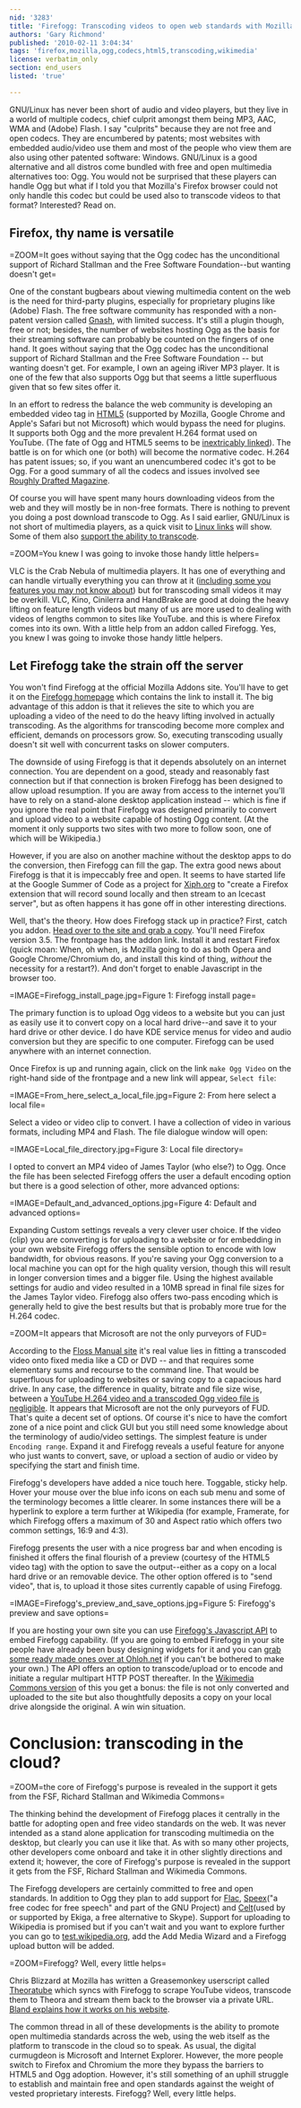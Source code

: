 ```yaml
---
nid: '3283'
title: 'Firefogg: Transcoding videos to open web standards with Mozilla Firefox'
authors: 'Gary Richmond'
published: '2010-02-11 3:04:34'
tags: 'firefox,mozilla,ogg,codecs,html5,transcoding,wikimedia'
license: verbatim_only
section: end_users
listed: 'true'

---
```

GNU/Linux has never been short of audio and video players, but they live in a world of multiple codecs, chief culprit amongst them being MP3, AAC, WMA and (Adobe) Flash. I say "culprits" because they are not free and open codecs. They are encumbered by patents; most websites with embedded audio/video use them and most of the people who view them are also using other patented software: Windows. GNU/Linux is a good alternative and all distros come bundled with free and open multimedia alternatives too: Ogg. You would not be surprised that these players can handle Ogg but what if I told you that Mozilla's Firefox browser could not only handle this codec but could be used also to transcode videos to that format? Interested? Read on.

<!--break-->

## Firefox, thy name is versatile

=ZOOM=It goes without saying that the Ogg codec has the unconditional support of Richard Stallman and the Free Software Foundation--but wanting doesn't get=

One of the constant bugbears about viewing multimedia content on the web is the need for third-party plugins, especially for proprietary plugins like (Adobe) Flash. The free software community has responded with a non-patent version called [Gnash](http://www.gnu.org/software/gnash/), with limited success. It's still a plugin though, free or not; besides, the number of websites hosting Ogg as the basis for their streaming software can probably be counted on the fingers of one hand. It goes without saying that the Ogg codec has the unconditional support of Richard Stallman and the Free Software Foundation -- but wanting doesn't get. For example, I own an ageing iRiver MP3 player. It is one of the few that also supports Ogg but that seems a little superfluous given that so few sites offer it.

In an effort to redress the balance the web community is developing an embedded video tag in [HTML5](http://dev.w3.org/html5/markup/) (supported by Mozilla, Google Chrome and Apple's Safari but not Microsoft) which would bypass the need for plugins. It supports both Ogg and the more prevalent H.264 format used on YouTube. (The fate of Ogg and HTML5 seems to be [inextricably linked](http://en.wikipedia.org/wiki/Ogg_controversy)). The battle is on for which one (or both) will become the normative codec. H.264 has patent issues; so, if you want an unencumbered codec it's got to be Ogg. For a good summary of all the codecs and issues involved see [Roughly Drafted Magazine](http://www.roughlydrafted.com/2009/07/06/ogg-theora-h-264-and-the-html-5-browser-squabble/).

Of course you will have spent many hours downloading videos from the web and they will mostly be in non-free formats. There is nothing to prevent you doing a post download transcode to Ogg. As I said earlier, GNU/Linux is not short of multimedia players, as a quick visit to [Linux links](http://www.linuxlinks.com/Software/Multimedia/Video/Players/index.shtml) will show. Some of them also [support the ability to transcode](http://wiki.xiph.org/index.php/TheoraSoftwareEncoders).

=ZOOM=You knew I was going to invoke those handy little helpers=

VLC is the Crab Nebula of multimedia players. It has one of everything and can handle virtually everything you can throw at it ([including some you features you may not know about](http://www.unixmen.com/linux-tutorials/610-do-you-know-which-more-things-vlc-mediplayer-can-do-)) but for transcoding small videos it may be overkill. VLC, Kino, Cinilerra and HandBrake are good at doing the heavy lifting on feature length videos but many of us are more used to dealing with videos of lengths common to sites like YouTube. and this is where Firefox comes into its own. With a little help from an addon called Firefogg. Yes, you knew I was going to invoke those handy little helpers.

## Let Firefogg take the strain off the server

You won't find Firefogg at the official Mozilla Addons site. You'll have to get it on the [Firefogg homepage](http://firefogg.org/) which contains the link to install it. The big advantage of this addon is that it relieves the site to which you are uploading a video of the need to do the heavy lifting involved in actually transcoding. As the algorithms for transcoding become more complex and efficient, demands on processors grow. So, executing transcoding usually doesn't sit well with concurrent tasks on slower computers.

The downside of using Firefogg is that it depends absolutely on an internet connection. You are dependent on a good, steady and reasonably fast connection but if that connection is broken Firefogg has been designed to allow upload resumption. If you are away from access to the internet you'll have to rely on a stand-alone desktop application instead -- which is fine if you ignore the real point that Firefogg was designed primarily to convert and upload video to a website capable of hosting Ogg content. (At the moment it only supports two sites with two more to follow soon, one of which will be Wikipedia.)

However, if you are also on another machine without the desktop apps to do the conversion, then Firefogg can fill the gap. The extra good news about Firefogg is that it is impeccably free and open. It seems to have started life at the Google Summer of Code as a project for [Xiph.org](http://www.xiph.org/) to "create a Firefox extension that will record sound locally and then stream to an Icecast server", but as often happens it has gone off in other interesting directions.

Well, that's the theory. How does Firefogg stack up in practice? First, catch you addon. [Head over to the site and grab a copy](http://firefogg.org/). You'll need Firefox version 3.5. The frontpage has the addon link. Install it and restart Firefox (quick moan: When, oh when, is Mozilla going to do as both Opera and Google Chrome/Chromium do, and install this kind of thing, _without_ the necessity for a restart?). And don't forget to enable Javascript in the browser too.

=IMAGE=Firefogg_install_page.jpg=Figure 1: Firefogg install page=

The primary function is to upload Ogg videos to a website but you can just as easily use it to convert copy on a local hard drive--and save it to your hard drive or other device. I do have KDE service menus for video and audio conversion but they are specific to one computer. Firefogg can be used anywhere with an internet connection.

Once Firefox is up and running again, click on the link `make Ogg Video` on the right-hand side of the frontpage and a new link will appear, `Select file`:

=IMAGE=From_here_select_a_local_file.jpg=Figure 2: From here select a local file=

Select a video or video clip to convert. I have a collection of video in various formats, including MP4 and Flash. The file dialogue window will open:

=IMAGE=Local_file_directory.jpg=Figure 3: Local file directory=

I opted to convert an MP4 video of James Taylor (who else?) to Ogg. Once the file has been selected Firefogg offers the user a default encoding option but there is a good selection of other, more advanced options:

=IMAGE=Default_and_advanced_options.jpg=Figure 4: Default and advanced options=

Expanding Custom settings reveals a very clever user choice. If the video (clip) you are converting is for uploading to a website or for embedding in your own website Firefogg offers the sensible option to encode with low bandwidth, for obvious reasons. If you're saving your Ogg conversion to a local machine you can opt for the high quality version, though this will result in longer conversion times and a bigger file. Using the highest available settings for audio and video resulted in a 10MB spread in final file sizes for the James Taylor video. Firefogg also offers two-pass encoding which is generally held to give the best results but that is probably more true for the H.264 codec.

=ZOOM=It appears that Microsoft are not the only purveyors of FUD=

According to the [Floss Manual site](http://en.flossmanuals.net/TheoraCookbook/FFMPEG2Theora#) it's real value lies in fitting a transcoded video onto fixed media like a CD or DVD -- and that requires some elementary sums and recourse to the command line. That would be superfluous for uploading to websites or saving copy to a capacious hard drive. In any case, the difference in quality, bitrate and file size wise, between a [YouTube H.264 video and a transcoded Ogg video file is negligible](http://hacks.stage.mozilla.com/2009/06/open-video-codecs-and-quality/). It appears that Microsoft are not the only purveyors of FUD.
That's quite a decent set of options. Of course it's nice to have the comfort zone of a nice point and click GUI but you still need some knowledge about the terminology of audio/video settings. The simplest feature is under `Encoding range`. Expand it and Firefogg reveals a useful feature for anyone who just wants to convert, save, or upload a section of audio or video by specifying the start and finish time.

Firefogg's developers have added a nice touch here. Toggable, sticky help. Hover your mouse over the blue info icons on each sub menu and some of the terminology becomes a little clearer. In some instances there will be a hyperlink to explore a term further at Wikipedia (for example, Framerate, for which Firefogg offers a maximum of 30 and Aspect ratio which offers two common settings, 16:9 and 4:3).

Firefogg presents the user with a nice progress bar and when encoding is finished it offers the final flourish of a preview (courtesy of the HTML5 video tag) with the option to save the output--either as a copy on a local hard drive or an removable device. The other option offered is to "send video", that is, to upload it those sites currently capable of using Firefogg.

=IMAGE=Firefogg's_preview_and_save_options.jpg=Figure 5: Firefogg's preview and save options=

If you are hosting your own site you can use [Firefogg's Javascript API](http://www.firefogg.org/dev/index.html) to embed Firefogg capability. (If you are going to embed Firefogg in your site people have already been busy designing widgets for it and you can [grab some ready made ones over at Ohloh.net](http://www.ohloh.net/p/firefogg/widgets) if you can't be bothered to make your own.) The API offers an option to transcode/upload or to encode and initiate a regular multipart HTTP POST thereafter. In the [Wikimedia Commons version](http://commons.wikimedia.org/wiki/Special:Upload) of this you get a bonus: the file is not only converted and uploaded to the site but also thoughtfully deposits a copy on your local drive alongside the original. A win win situation.

# Conclusion: transcoding in the cloud?

=ZOOM=the core of Firefogg's purpose is revealed in the support it gets from the FSF, Richard Stallman and Wikimedia Commons=

The thinking behind the development of Firefogg places it centrally in the battle for adopting open and free video standards on the web. It was never intended as a stand alone application for transcoding multimedia on the desktop, but clearly you can use it like that. As with so many other projects, other developers come onboard and take it in other slightly directions and extend it; however, the core of Firefogg's purpose is revealed in the support it gets from the FSF, Richard Stallman and Wikimedia Commons.

The Firefogg developers are certainly committed to free and open standards. In addition to Ogg they plan to add support for [Flac](http://en.wikipedia.org/wiki/Free_Lossless_Audio_Codec), [Speex](http://www.speex.org/)("a free codec for free speech" and part of the GNU Project) and [Celt](http://www.celt-codec.org/)(used by or supported by Ekiga, a free alternative to Skype). Support for uploading to Wikipedia is promised but if you can't wait and you want to explore further you can go to [test.wikipedia.org](http://test.wikipedia.org/wiki/Main_Page), add the Add Media Wizard and a Firefogg upload button will be added.

=ZOOM=Firefogg? Well, every little helps=

Chris Blizzard at Mozilla has written a Greasemonkey userscript called [Theoratube](http://www.0xdeadbeef.com/theoratube/) which syncs with Firefogg to scrape YouTube videos, transcode them to Theora and stream them back to the browser via a private URL. [Bland explains how it works on his website](http://www.0xdeadbeef.com/weblog/2009/11/bringing-theora-to-youtube-the-hard-way/). 

The common thread in all of these developments is the ability to promote open multimedia standards across the web, using the web itself as the platform to transcode in the cloud so to speak. As usual, the digital curmugdeon is Microsoft and Internet Explorer. However, the more people switch to Firefox and Chromium the more they bypass the barriers to HTML5 and Ogg adoption. However, it's still something of an uphill struggle to establish and maintain free and open standards against the weight of vested proprietary interests. Firefogg? Well, every little helps.
